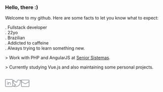### Hello, there :)

Welcome to my github. Here are some facts to let you know what to expect: <br/>

 . Fullstack developer <br/>
 . 22yo </br>
 . Brazilian <br/>
 . Addicted to caffeine <br/>
 . Always trying to learn something new. <br/>

 \> Work with PHP and AngularJS at [Senior Sistemas](https://www.senior.com.br/). </br>
 
 \> Currently studying Vue.js and also maintaining some personal projects.
<br/>
<br/>


  <a href="https://in.linkedin.com/in/iara">
    <img align="left" alt="Linkedin" width="25px" src="https://github.com/iaraoliveira/iaraoliveira/blob/master/assets/linkedin.svg" />
  </a>
  <a href="https://twitter.com/whoisiara_">
    <img align="left" alt="Twitter" width="27px" src="https://github.com/iaraoliveira/iaraoliveira/blob/master/assets/twitter.svg" />
  </a>
  <a href="mailto:iara99oliveira@gmail.com">
    <img align="left" alt="Gmail" width="27px" src="https://github.com/iaraoliveira/iaraoliveira/blob/master/assets/envelope.svg" />
  </a>
